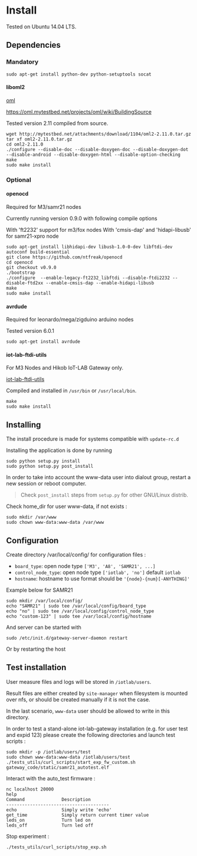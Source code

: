 Install
=======

Tested on Ubuntu 14.04 LTS.


Dependencies
------------

### Mandatory ###

```
sudo apt-get install python-dev python-setuptools socat
```

#### liboml2 ####

[oml](https://mytestbed.net/projects/oml)

https://oml.mytestbed.net/projects/oml/wiki/BuildingSource

Tested version 2.11 compiled from source.

```
wget http://mytestbed.net/attachments/download/1104/oml2-2.11.0.tar.gz
tar xf oml2-2.11.0.tar.gz
cd oml2-2.11.0
./configure --disable-doc --disable-doxygen-doc --disable-doxygen-dot --disable-android --disable-doxygen-html --disable-option-checking
make
sudo make install
```

### Optional  ###

#### openocd ####

Required for M3/samr21 nodes

Currently running version 0.9.0 with following compile options

With 'ft2232' support for m3/fox nodes
With 'cmsis-dap' and 'hidapi-libusb' for samr21-xpro node

```
sudo apt-get install libhidapi-dev libusb-1.0-0-dev libftdi-dev autoconf build-essential
git clone https://github.com/ntfreak/openocd
cd openocd
git checkout v0.9.0
./bootstrap
./configure  --enable-legacy-ft2232_libftdi --disable-ftdi2232 --disable-ftd2xx --enable-cmsis-dap --enable-hidapi-libusb
make
sudo make install
```

#### avrdude ####

Required for leonardo/mega/zigduino arduino nodes

Tested version 6.0.1

```
sudo apt-get install avrdude
```

#### iot-lab-ftdi-utils ####

For M3 Nodes and Hikob IoT-LAB Gateway only.

[iot-lab-ftdi-utils](https://github.com/iot-lab/iot-lab-ftdi-utils/)

Compiled and installed in `/usr/bin` or `/usr/local/bin`.

```
make
sudo make install
```


Installing
----------

The install procedure is made for systems compatible with `update-rc.d`

Installing the application is done by running

    sudo python setup.py install
    sudo python setup.py post_install

In order to take into account the www-data user into dialout group, restart a new session or reboot computer.

> Check `post_install` steps from `setup.py` for other GNU/Linux distrib.

Check home_dir for user www-data, if not exists :

```
sudo mkdir /var/www
sudo chown www-data:www-data /var/www
```


Configuration
-------------

Create directory /var/local/config/ for configuration files  :

* `board_type`: open node type `['M3', 'A8', 'SAMR21', ...]`
* `control_node_type`: open node type `['iotlab', 'no']` default `iotlab`
* `hostname`: hostname to use format should be `'{node}-{num}[-ANYTHING]'`


Example below for SAMR21

```
sudo mkdir /var/local/config/
echo "SAMR21" | sudo tee /var/local/config/board_type
echo "no" | sudo tee /var/local/config/control_node_type
echo "custom-123" | sudo tee /var/local/config/hostname
```

And server can be started with

    sudo /etc/init.d/gateway-server-daemon restart

Or by restarting the host


Test installation
-----------------

User measure files and logs will be stored in `/iotlab/users`.

Result files are either created by `site-manager` when filesystem is mounted
over nfs, or should be created manually if it is not the case.

In the last scenario, `www-data` user should be allowed to write in this
directory.

In order to test a stand-alone iot-lab-gateway installation (e.g. for user test
and expid 123) please create the following directories and launch test scripts
:

```
sudo mkdir -p /iotlab/users/test
sudo chown www-data:www-data /iotlab/users/test
./tests_utils/curl_scripts/start_exp_fw_custom.sh gateway_code/static/samr21_autotest.elf
```

Interact with the auto_test firmware :

```
nc localhost 20000
help
Command              Description
---------------------------------------
echo                 Simply write 'echo'
get_time             Simply return current timer value
leds_on              Turn led on
leds_off             Turn led off
```

Stop experiment :

```
./tests_utils/curl_scripts/stop_exp.sh
```
